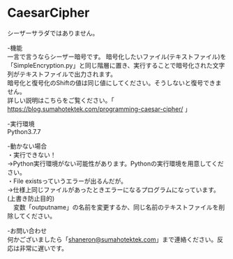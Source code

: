 # CaesarCipher
シーザーサラダではありません。

-機能  
一言で言うならシーザー暗号です。
暗号化したいファイル(テキストファイル)を「SimpleEncryption.py」と同じ階層に置き、実行することで暗号化された文字列がテキストファイルで出力されます。  
暗号化と復号化のShiftの値は同じ値にしてください。そうしないと復号できません。  
詳しい説明はこちらをご覧ください。「 https://blog.sumahotektek.com/programming-caesar-cipher/ 」  

-実行環境  
Python3.7.7

-動かない場合  
・実行できない！  
→Python実行環境がない可能性があります。Pythonの実行環境を用意してください。  
・File existsっていうエラーが出るんだが。  
→仕様上同じファイルがあったときエラーになるプログラムになっています。(上書き防止目的)  
　変数「outputname」の名前を変更するか、同じ名前のテキストファイルを削除してください。

-お問い合わせ  
何かございましたら「shaneron@sumahotektek.com」まで連絡ください。反応は非常に遅いです。
